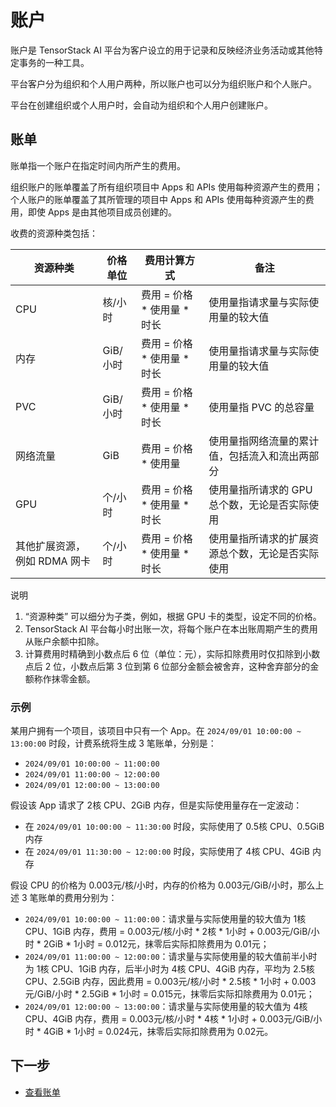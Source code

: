 # 账户

账户是 TensorStack AI 平台为客户设立的用于记录和反映经济业务活动或其他特定事务的一种工具。

平台客户分为组织和个人用户两种，所以账户也可以分为组织账户和个人账户。

平台在创建组织或个人用户时，会自动为组织和个人用户创建账户。

## 账单

账单指一个账户在指定时间内所产生的费用。

组织账户的账单覆盖了所有组织项目中 Apps 和 APIs 使用每种资源产生的费用；个人账户的账单覆盖了其所管理的项目中 Apps 和 APIs 使用每种资源产生的费用，即使 Apps 是由其他项目成员创建的。

收费的资源种类包括：

| 资源种类                     | 价格单位 | 费用计算方式                | 备注                                             |
| ---------------------------- | -------- | --------------------------- | ------------------------------------------------ |
| CPU                          | 核/小时  | 费用 = 价格 * 使用量 * 时长 | 使用量指请求量与实际使用量的较大值               |
| 内存                         | GiB/小时 | 费用 = 价格 * 使用量 * 时长 | 使用量指请求量与实际使用量的较大值               |
| PVC                          | GiB/小时 | 费用 = 价格 * 使用量 * 时长 | 使用量指 PVC 的总容量                            |
| 网络流量                     | GiB      | 费用 = 价格 * 使用量        | 使用量指网络流量的累计值，包括流入和流出两部分   |
| GPU                          | 个/小时  | 费用 = 价格 * 使用量 * 时长 | 使用量指所请求的 GPU 总个数，无论是否实际使用    |
| 其他扩展资源，例如 RDMA 网卡 | 个/小时  | 费用 = 价格 * 使用量 * 时长 | 使用量指所请求的扩展资源总个数，无论是否实际使用 |

<aside class="note explanation">
<div class="title">说明</div>

1. “资源种类” 可以细分为子类，例如，根据 GPU 卡的类型，设定不同的价格。
1. TensorStack AI 平台每小时出账一次，将每个账户在本出账周期产生的费用从账户余额中扣除。
1. 计算费用时精确到小数点后 6 位（单位：元），实际扣除费用时仅扣除到小数点后 2 位，小数点后第 3 位到第 6 位部分金额会被舍弃，这种舍弃部分的金额称作抹零金额。

</aside>

### 示例

某用户拥有一个项目，该项目中只有一个 App。在 `2024/09/01 10:00:00 ~ 13:00:00` 时段，计费系统将生成 3 笔账单，分别是：

* `2024/09/01 10:00:00 ~ 11:00:00`
* `2024/09/01 11:00:00 ~ 12:00:00`
* `2024/09/01 12:00:00 ~ 13:00:00`

假设该 App 请求了 2核 CPU、2GiB 内存，但是实际使用量存在一定波动：

* 在 `2024/09/01 10:00:00 ~ 11:30:00` 时段，实际使用了 0.5核 CPU、0.5GiB 内存
* 在 `2024/09/01 11:30:00 ~ 12:00:00` 时段，实际使用了 4核 CPU、4GiB 内存

假设 CPU 的价格为 0.003元/核/小时，内存的价格为 0.003元/GiB/小时，那么上述 3 笔账单的费用分别为：

* `2024/09/01 10:00:00 ~ 11:00:00`：请求量与实际使用量的较大值为 1核 CPU、1GiB 内存，费用 = 0.003元/核/小时 * 2核 * 1小时 + 0.003元/GiB/小时 * 2GiB * 1小时 = 0.012元，抹零后实际扣除费用为 0.01元；
* `2024/09/01 11:00:00 ~ 12:00:00`：请求量与实际使用量的较大值前半小时为 1核 CPU、1GiB 内存，后半小时为 4核 CPU、4GiB 内存，平均为 2.5核 CPU、2.5GiB 内存，因此费用 = 0.003元/核/小时 * 2.5核 * 1小时 + 0.003元/GiB/小时 * 2.5GiB * 1小时 = 0.015元，抹零后实际扣除费用为 0.01元；
* `2024/09/01 12:00:00 ~ 13:00:00`：请求量与实际使用量的较大值为 4核 CPU、4GiB 内存，费用 = 0.003元/核/小时 * 4核 * 1小时 + 0.003元/GiB/小时 * 4GiB * 1小时 = 0.024元，抹零后实际扣除费用为 0.02元。

## 下一步

- [查看账单](../guide/account/view-bill.md)
